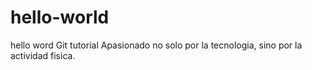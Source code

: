 # hello-world
hello word Git tutorial
Apasionado no solo por la tecnologia, sino por la actividad fisica.
